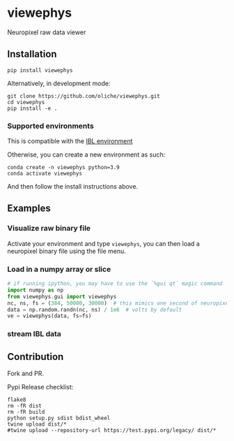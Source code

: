 # viewephys
Neuropixel raw data viewer

## Installation
`pip install viewephys`

Alternatively, in development mode:
```shell
git clone https://github.com/oliche/viewephys.git
cd viewephys
pip install -e .
```

### Supported environments
This is compatible with the [IBL environment](https://github.com/int-brain-lab/iblenv)

Otherwise, you can create a new environment as such:
```shell
conda create -n viewephys python=3.9
conda activate viewephys
```
And then follow the install instructions above.

## Examples

### Visualize raw binary file
Activate your environment and type `viewephys`, you can then load a neuropixel binary file using the file menu.

### Load in a numpy array or slice
```python
# if running ipython, you may have to use the `%gui qt` magic command
import numpy as np
from viewephys.gui import viewephys
nc, ns, fs = (384, 50000, 30000)  # this mimics one second of neuropixel data
data = np.random.randn(nc, ns) / 1e6  # volts by default
ve = viewephys(data, fs=fs)
```

### stream IBL data
    

## Contribution
Fork and PR.

Pypi Release checklist:
```shell
flake8
rm -fR dist
rm -fR build
python setup.py sdist bdist_wheel
twine upload dist/*
#twine upload --repository-url https://test.pypi.org/legacy/ dist/*
```
